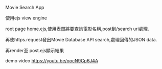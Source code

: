 Movie Search App

使用ejs view engine

root page home.ejs,使用表單將要查詢電影名稱,post到/search uri處理.

再使https.request發出Movie Database API search,處理回傳的JSON data.

再render至 post.ejs顯示結果

demo video
https://youtu.be/oocN9Cp6J4A
